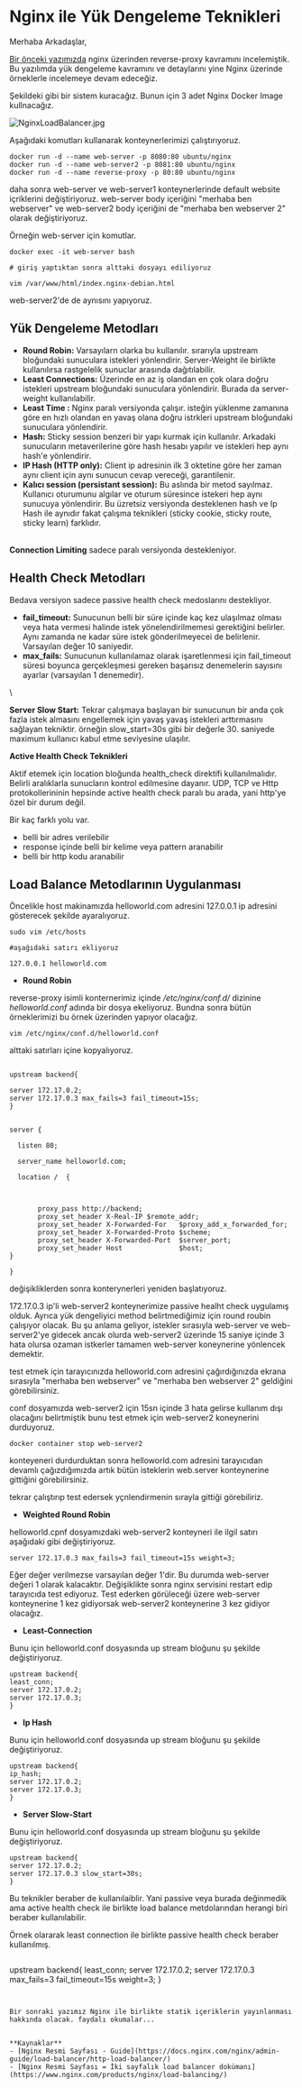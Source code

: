 # Nginx ile Yük Dengeleme Teknikleri

Merhaba Arkadaşlar,

[Bir önceki yazımızda](1.1.reverse-proxy.md) nginx üzerinden reverse-proxy kavramını incelemiştik. Bu yazılımda yük dengeleme kavramını ve detaylarını  yine Nginx üzerinde örneklerle incelemeye devam edeceğiz.

Şekildeki gibi bir sistem kuracağız. Bunun için 3 adet Nginx Docker Image kullnacağız.

![NginxLoadBalancer.jpg](files/NginxLoadBalancer.jpg)

Aşağıdaki komutları kullanarak  konteynerlerimizi çalıştırıyoruz.

```
docker run -d --name web-server -p 8080:80 ubuntu/nginx
docker run -d --name web-server2 -p 8081:80 ubuntu/nginx
docker run -d --name reverse-proxy -p 80:80 ubuntu/nginx
```
daha sonra web-server ve  web-server1 konteynerlerinde default website içriklerini değiştiriyoruz. web-server body içeriğini "merhaba ben webserver" ve web-server2 body içeriğini de "merhaba ben webserver 2" olarak değiştiriyoruz.


Örneğin web-server için komutlar.

```
docker exec -it web-server bash

# giriş yaptıktan sonra alttaki dosyayı ediliyoruz

vim /var/www/html/index.nginx-debian.html
```

web-server2'de de aynısını yapıyoruz.

## Yük Dengeleme Metodları

- **Round Robin:** Varsayılarn olarka bu kullanılır. sırarıyla upstream bloğundaki sunuculara istekleri yönlendirir. Server-Weight ile birlikte kullanılırsa rastgelelik sunuclar arasında dağıtılabilir.
- **Least Connections:** Üzerinde en az iş olandan en çok olara doğru istekleri upstream bloğundaki sunuculara yönlendirir. Burada da server-weight kullanılabilir.
- **Least Time :** Nginx paralı versiyonda çalışır. isteğin yüklenme zamanına göre en hızlı olandan en yavaş olana doğru istrkleri upstream bloğundaki sunuculara yönlendirir.
- **Hash:** Sticky session benzeri bir yapı kurmak için kullanılır. Arkadaki sunucuların metaverilerine göre hash hesabı yapılır ve istekleri hep aynı hash'e yönlendirir. 
- **IP Hash (HTTP only):** Client ip adresinin ilk 3 oktetine göre her zaman aynı client için aynı sunucun cevap vereceği, garantilenir.
- **Kalıcı session (persistant session):** Bu aslında bir metod sayılmaz. Kullanıcı oturumunu algılar ve oturum süresince istekeri hep aynı sunucuya yönlendirir. Bu üzretsiz versiyonda desteklenen hash ve Ip Hash ile aynıdır fakat çalışma teknikleri (sticky cookie, sticky route, sticky learn) farklıdır.

\
**Connection Limiting** sadece paralı versiyonda destekleniyor.

## Health Check Metodları

Bedava versiyon sadece passive health check medoslarını destekliyor.

- **fail_timeout:** Sunucunun belli bir süre içinde kaç kez ulaşılmaz olması veya hata vermesi halinde istek yönelendirilmemesi gerektiğini belirler. Aynı zamanda ne kadar süre istek gönderilmeyecei de belirlenir. Varsayılan değer 10 saniyedir.  
- **max_fails:** Sunucunun kullanılamaz olarak işaretlenmesi için fail_timeout süresi boyunca gerçekleşmesi gereken başarısız denemelerin sayısını ayarlar (varsayılan 1 denemedir). 

\

**Server Slow Start:** Tekrar çalışmaya başlayan bir sunucunun bir anda çok fazla istek almasını engellemek için yavaş yavaş istekleri arttırmasını sağlayan tekniktir. örneğin slow_start=30s gibi bir değerle 30. saniyede maximum kullanıcı kabul etme seviyesine ulaşılır. 


**Active Health Check Teknikleri** 

Aktif etemek için location bloğunda health_check direktifi kullanılmalıdır. Belirli aralıklarla sunucların kontrol edilmesine dayanır. UDP, TCP ve Http protokollerininin hepsinde active health check paralı bu arada, yani http'ye özel bir durum değil.

Bir kaç farklı yolu var.
- belli bir adres verilebilir
- response içinde belli bir kelime veya pattern aranabilir
- belli bir http kodu aranabilir

## Load Balance Metodlarının Uygulanması

Öncelikle host makinamızda helloworld.com adresini 127.0.0.1 ip adresini gösterecek şekilde ayaralıyoruz.

```
sudo vim /etc/hosts

#aşağıdaki satırı ekliyoruz

127.0.0.1 helloworld.com
```


- **Round Robin**

reverse-proxy isimli konternerimiz içinde _/etc/nginx/conf.d/_ dizinine _helloworld.conf_ adında bir dosya ekeliyoruz. Bundna sonra bütün örneklerimizi bu örnek üzerinden yapıyor olacağız.  

```
vim /etc/nginx/conf.d/helloworld.conf
```

alttaki satırları içine kopyalıyoruz.


```

upstream backend{

server 172.17.0.2;
server 172.17.0.3 max_fails=3 fail_timeout=15s;
}


server {

  listen 80;

  server_name helloworld.com;

  location /  {
       


       proxy_pass http://backend; 
       proxy_set_header X-Real-IP $remote_addr;
       proxy_set_header X-Forwarded-For   $proxy_add_x_forwarded_for;
       proxy_set_header X-Forwarded-Proto $scheme;
       proxy_set_header X-Forwarded-Port  $server_port;
       proxy_set_header Host              $host;
}

}
```

değişikliklerden sonra konterynerleri yeniden başlatıyoruz.

172.17.0.3 ip'li web-server2 konteynerimize passive healht check uygulamış olduk. Ayrıca yük dengeliyici method belirtmediğimiz için round roubin çalışıyor olacak. Bu şu anlama geliyor, istekler sırasıyla web-server ve web-server2'ye gidecek ancak olurda web-server2 üzerinde 15 saniye içinde 3 hata olursa ozaman istkerler tamamen web-server koneynerine yönlencek demektir.

test etmek için tarayıcınızda helloworld.com adresini çağırdığınızda ekrana sırasıyla "merhaba ben webserver" ve "merhaba ben webserver 2" geldiğini görebilirsiniz.

conf dosyamızda web-server2 için 15sn içinde 3 hata gelirse kullanım dışı olacağını  belirtmiştik bunu test etmek için web-server2 koneynerini durduyoruz.

```
docker container stop web-server2
```
konteyeneri durdurduktan sonra helloworld.com adresini tarayıcıdan devamlı çağızdığımızda artık bütün isteklerin web.server konteynerine gittiğini görebilirsiniz.

tekrar çalıştırıp test edersek yçnlendirmenin sırayla gittiği görebiliriz.


- **Weighted Round Robin**

helloworld.cpnf dosyamızdaki web-server2 konteyneri ile ilgil satırı aşağıdaki gibi değiştiriyoruz.

```
server 172.17.0.3 max_fails=3 fail_timeout=15s weight=3;
```

Eğer değer verilmezse varsayılan değer 1'dir. Bu durumda web-server değeri 1 olarak kalacaktır. Değişiklikte sonra nginx servisini restart edip tarayıcıda test ediyoruz. Test ederken görüleceği üzere web-server konteynerine 1 kez gidiyorsak web-server2 konteynerine 3 kez gidiyor olacağız.

- **Least-Connection**

Bunu için helloworld.conf dosyasında up stream bloğunu şu şekilde değiştiriyoruz.

```
upstream backend{
least_conn;
server 172.17.0.2;
server 172.17.0.3;
}

```

- **Ip Hash**

Bunu için helloworld.conf dosyasında up stream bloğunu şu şekilde değiştiriyoruz.

```
upstream backend{
ip_hash;
server 172.17.0.2;
server 172.17.0.3;
}

```
- **Server Slow-Start**


Bunu için helloworld.conf dosyasında up stream bloğunu şu şekilde değiştiriyoruz.

```
upstream backend{
server 172.17.0.2;
server 172.17.0.3 slow_start=30s;
}

```


Bu teknikler beraber de kullanılaiblir. Yani passive veya burada değinmedik ama active health check ile birlikte load balance metdolarından herangi biri beraber kullanılabilir. 


Örnek olararak least connection ile birlikte passive health check beraber kullanılmış.


```
```
upstream backend{
least_conn;
server 172.17.0.2;
server 172.17.0.3 max_fails=3 fail_timeout=15s weight=3;
}
```


Bir sonraki yazımız Nginx ile birlikte statik içeriklerin yayınlanması hakkında olacak. faydalı okumalar...


**Kaynaklar**
- [Nginx Resmi Sayfası - Guide](https://docs.nginx.com/nginx/admin-guide/load-balancer/http-load-balancer/)
- [Nginx Resmi Sayfası = İki sayfalık load balancer dokümanı](https://www.nginx.com/products/nginx/load-balancing/)




















